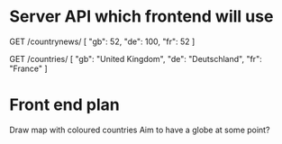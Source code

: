 Server API which frontend will use
================================

GET /countrynews/
[
	"gb": 52,
	"de": 100,
	"fr": 52
]

GET /countries/
[
	"gb": "United Kingdom",
	"de": "Deutschland",
	"fr": "France"
]

Front end plan
==============

Draw map with coloured countries
Aim to have a globe at some point?
